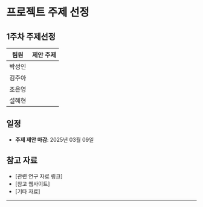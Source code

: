 # 프로젝트 주제 선정

## 1주차 주제선정

| 팀원   | 제안 주제 |
| ------ | --------- |
| 박성인 |           |
| 김주아 |           |
| 조은영 |           |
| 설혜현 |           |

## 일정

- **주제 제안 마감**: 2025년 03월 09일

## 참고 자료

- [관련 연구 자료 링크]
- [참고 웹사이트]
- [기타 자료]

---
